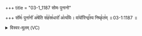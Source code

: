 +++
title = "03-1_1187 सोमः पुनानो"

+++
सो꣡मः꣢ पुना꣣नो꣡ अ꣢र्षति स꣣ह꣡स्र꣢धारो꣣ अ꣡त्य꣢विः। वा꣣यो꣡रिन्द्र꣢꣯स्य निष्कृ꣣त꣢म् ॥ 03-1:1187 ॥

<details><summary>विस्वर-मूलम् (VC)</summary>

सोमः पुनानो अर्षति सहस्रधारो अत्यविः । वायोरिन्द्रस्य निष्कृतम् ॥११८७॥
</details>